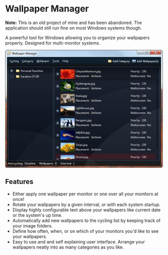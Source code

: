 ﻿# Wallpaper Manager

**Note:** This is an old project of mine and has been abandoned. The application should still run fine on most Windows systems though.

A powerful tool for Windows allowing you to organize your wallpapers properly. Designed for multi-monitor systems.

![Main Window Screenshot](https://raw.githubusercontent.com/CoderCow/Wallpaper-Manager/master/docs/assets/main-window.jpg)

## Features

* Either apply one wallpaper per monitor or one over all your monitors at once!
* Rotate your wallpapers by a given interval, or with each system startup.
* Display highly configurable text above your wallpapers like current date or the system's up time.
* Automatically add new wallpapers to the cycling list by keeping track of your image folders.
* Define how often, when, or on which of your monitors you'd like to see your wallpapers.
* Easy to use and and self explaining user interface. Arrange your wallpapers neatly into as many categories as you like.